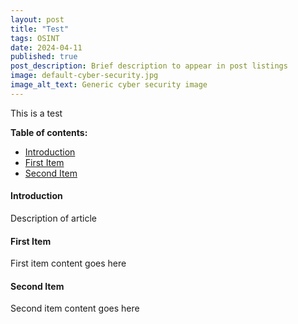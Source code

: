 ```yaml
---
layout: post
title: "Test"
tags: OSINT
date: 2024-04-11
published: true
post_description: Brief description to appear in post listings
image: default-cyber-security.jpg
image_alt_text: Generic cyber security image
---
```

This is a test

**Table of contents:**
- [Introduction](#item-one)
- [First Item](#item-two)
- [Second Item](#item-three)

<!-- headings -->
<a id="item-one"></a>
#### Introduction
Description of article 

<a id="item-two"></a>
#### First Item
First item content goes here

<a id="item-three"></a>
#### Second Item
Second item content goes here
